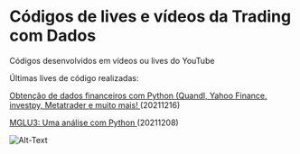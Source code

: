 # Códigos de lives e vídeos da Trading com Dados

Códigos desenvolvidos em vídeos ou lives do YouTube

Últimas lives de código realizadas:

[Obtenção de dados financeiros com Python (Quandl, Yahoo Finance, investpy, Metatrader e muito mais! ](https://youtu.be/sd6pQaDSRgs)(20211216)

[MGLU3: Uma análise com Python ](https://youtu.be/LMVpp0xymOE)(20211208)



![Alt-Text](https://www.valutrades.com/hs-fs/hubfs/data-driven-trading.jpg?width=1095&name=data-driven-trading.jpg)

